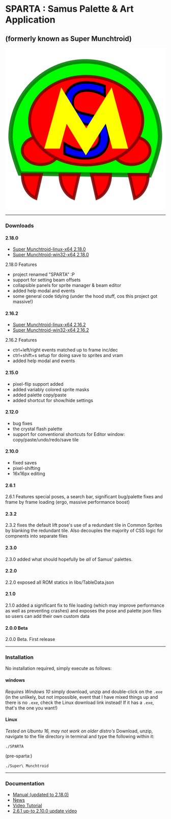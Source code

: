 <h1>SPARTA : Samus Palette &amp; Art Application</h1>
<h2>(formerly known as Super Munchtroid)</h2>

<img alt="Super Munchtroid header" title="Super Munchtroid" src="https://raw.githubusercontent.com/munchyMouth/super-munchtroid/master/src-electron/icons/linux-512x512.png" />

----

### Downloads
#### 2.18.0
- <a href="https://drive.google.com/open?id=1yvxQh9qBgSkzvQD_4s0Kb3Ni3Sm3g7NL">Super Munchtroid-linux-x64 2.18.0</a>
- <a href="https://drive.google.com/open?id=11d2VTfRsw14s0V_2nAzzBge0oG1cJImp">Super Munchtroid-win32-x64 2.18.0</a>

2.18.0 Features
- project renamed "SPARTA" :P
- support for setting beam offsets
- collapsible panels for sprite manager & beam editor
- added help modal and events
- some general code tidying (under the hood stuff, cos this project got massive!)

#### 2.16.2
- <a href="https://drive.google.com/open?id=1JtP0M8kAeYHhb__YaAZrqsl8mQrDIsmv">Super Munchtroid-linux-x64 2.16.2</a>
- <a href="https://drive.google.com/open?id=1LoxE0vFCaNcPG911m_AtJ_B-l2OMBITu">Super Munchtroid-win32-x64 2.16.2</a>

2.16.2 Features
- ctrl+left/right events matched up to frame inc/dec
- ctrl+shift+s setup for doing save to sprites and vram
- added help modal and events

#### 2.15.0
- pixel-flip support added
- added variably colored sprite masks
- added palette copy/paste
- added shortcut for show/hide settings

#### 2.12.0
- bug fixes
- the crystal flash palette
- support for conventional shortcuts for Editor window: copy/paste/undo/redo/save tile

#### 2.10.0
- fixed saves
- pixel-shifting
- 16x16px editing

#### 2.6.1
2.6.1 Features special poses, a search bar, significant bug/palette fixes and frame by frame loading (ergo, massive performance boost)

#### 2.3.2
2.3.2 fixes the default lift pose's use of a redundant tile in Common Sprites by blanking the redundant tile. Also decouples the majority of CSS logic for compnents into separate files

#### 2.3.0
2.3.0 added what should hopefully be *all* of Samus' palettes.

#### 2.2.0
2.2.0 exposed all ROM statics in libs/TableData.json

#### 2.1.0
2.1.0 added a significant fix to file loading (which may improve performance as well as preventing crashes) and exposes the pose and palette json files so users can add their own custom data

#### 2.0.0 Beta
2.0.0 Beta. First release

---------

### Installation

No installation required, simply execute as follows:

#### windows

*Requires Windows 10*
simply download, unzip and double-click on the `.exe` (in the unlikely, but not impossible, event that I have mixed things up and there is no `.exe`, check the Linux download link instead! If it has a `.exe`, that's the one you want!)

#### Linux

*Tested on Ubuntu 16, may not work on older distro's*
Download, unzip, navigate to the file directory in terminal and type the following within it:

```shell
./SPARTA
```

(pre-sparta:)
```shell
./Super\ Munchtroid
```

---------

### Documentation

- <a href="https://drive.google.com/open?id=1n4kWcyuypXbNrRbYPHspHtcB6qqd5KOo">Manual (updated to 2.18.0)</a>
- <a href="http://forum.metroidconstruction.com/index.php/topic,4917.0.html">News</a>
- <a href="https://www.youtube.com/watch?v=YQ3cZvTpn-Y&feature=youtu.be">Video Tutorial</a>
- <a href="https://youtu.be/vdhjD_CzNHM">2.6.1 up-to 2.10.0 update video</a>
